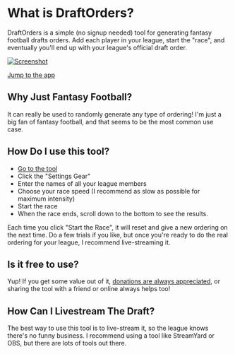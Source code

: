 # What is DraftOrders?

DraftOrders is a simple (no signup needed) tool for generating fantasy football drafts orders. Add each player in your league, start the "race", and eventually you'll end up with your league's official draft order.

[![Screenshot](/screenshot.png)](/)

[Jump to the app](/)

## Why Just Fantasy Football?

It can really be used to randomly generate any type of ordering! I'm just a big fan of fantasy football, and that seems to be the most common use case.

## How Do I use this tool?

- [Go to the tool](/)
- Click the "Settings Gear"
- Enter the names of all your league members
- Choose your race speed (I recommend as slow as possible for maximum intensity)
- Start the race
- When the race ends, scroll down to the bottom to see the results.

Each time you click "Start the Race", it will reset and give a new ordering on the next time. Do a few trials if you like, but once you're ready to do the real ordering for your league, I recommend live-streaming it.

## Is it free to use?

Yup! If you get some value out of it, [donations are always appreciated](https://ko-fi.com/johalloran), or sharing the tool with a friend or online always helps too!

## How Can I Livestream The Draft?

The best way to use this tool is to live-stream it, so the league knows there's no funny business. I recommend using a tool like StreamYard or OBS, but there are lots of tools out there.
